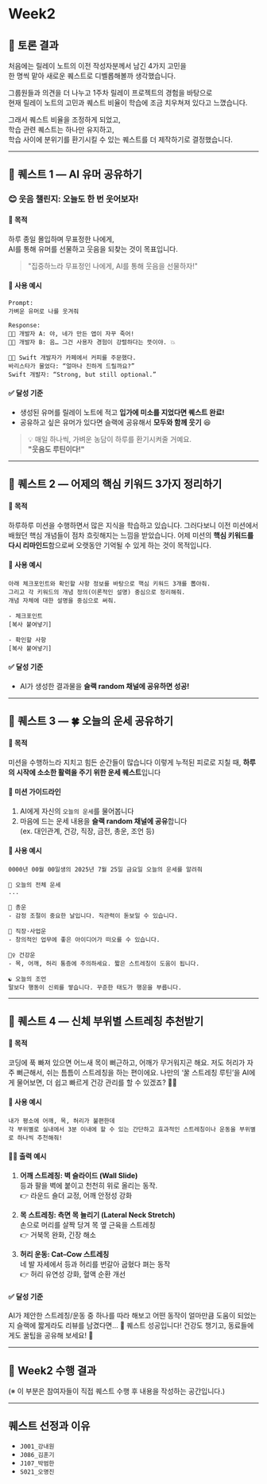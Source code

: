 # Week2

## 🤔 토론 결과

처음에는 릴레이 노트의 이전 작성자분께서 남긴 4가지 고민을  
한 명씩 맡아 새로운 퀘스트로 디벨롭해볼까 생각했습니다.

그룹원들과 의견을 더 나누고 1주차 릴레이 프로젝트의 경험을 바탕으로  
현재 릴레이 노트의 고민과 퀘스트 비율이 학습에 조금 치우쳐져 있다고 느꼈습니다.

그래서 퀘스트 비율을 조정하게 되었고,  
학습 관련 퀘스트는 하나만 유지하고,  
학습 사이에 분위기를 환기시킬 수 있는 퀘스트를 더 제작하기로 결정했습니다.

---

## 🧩 퀘스트 1 — AI 유머 공유하기

### 😊 웃음 챌린지: 오늘도 한 번 웃어보자!

#### 🎯 목적  
하루 종일 몰입하며 무표정한 나에게,  
AI를 통해 유머를 선물하고 웃음을 되찾는 것이 목표입니다.

> "집중하느라 무표정인 나에게, AI를 통해 웃음을 선물하자!"

#### 💬 사용 예시
```
Prompt:
가벼운 유머로 나를 웃겨줘
```

```
Response:
🧑‍💻 개발자 A: 야, 네가 만든 앱이 자꾸 죽어!  
👨‍🔧 개발자 B: 음… 그건 사용자 경험이 강렬하다는 뜻이야. 💥

👩‍💻 Swift 개발자가 카페에서 커피를 주문했다.  
바리스타가 물었다: “얼마나 진하게 드릴까요?”  
Swift 개발자: “Strong, but still optional.”
```

#### ✅ 달성 기준  
- 생성된 유머를 릴레이 노트에 적고 **입가에 미소를 지었다면 퀘스트 완료!**  
- 공유하고 싶은 유머가 있다면 슬랙에 공유해서 **모두와 함께 웃기** 😆

> 💡 매일 하나씩, 가벼운 농담이 하루를 환기시켜줄 거예요.  
> **"웃음도 루틴이다!"**

---

## 🧩 퀘스트 2 — 어제의 핵심 키워드 3가지 정리하기

#### 🎯 목적  
하루하루 미션을 수행하면서 많은 지식을 학습하고 있습니다. 그러다보니 이전 미션에서 배웠던 핵심 개념들이 점차 흐릿해지는 느낌을 받았습니다. 어제 미션의 **핵심 키워드를 다시 리마인드**함으로써 오랫동안 기억될 수 있게 하는 것이 목적입니다.

#### 💬 사용 예시
```
아래 체크포인트와 확인할 사항 정보를 바탕으로 핵심 키워드 3개를 뽑아줘.  
그리고 각 키워드의 개념 정의(이론적인 설명) 중심으로 정리해줘.  
개념 자체에 대한 설명을 중심으로 써줘.

- 체크포인트  
[복사 붙여넣기]

- 확인할 사항  
[복사 붙여넣기]
```

#### ✅ 달성 기준  
- AI가 생성한 결과물을 **슬랙 random 채널에 공유하면 성공!**

---

## 🧩 퀘스트 3 — 🍀 오늘의 운세 공유하기

#### 🎯 목적  

미션을 수행하느라 지치고 힘든 순간들이 많습니다
이렇게 누적된 피로로 지칠 때, **하루의 시작에 소소한 활력을 주기 위한 운세 퀘스트**입니다

#### 📝 미션 가이드라인
1. AI에게 자신의 `오늘의 운세`를 물어봅니다  
2. 마음에 드는 운세 내용을 **슬랙 random 채널에 공유**합니다  
   (ex. 대인관계, 건강, 직장, 금전, 총운, 조언 등)

#### 💬 사용 예시
```
0000년 00월 00일생의 2025년 7월 25일 금요일 오늘의 운세를 알려줘
```

```
🔮 오늘의 전체 운세  
...

🧠 총운  
- 감정 조절이 중요한 날입니다. 직관력이 돋보일 수 있습니다.

💼 직장·사업운  
- 창의적인 업무에 좋은 아이디어가 떠오를 수 있습니다.

🧘‍♀️ 건강운  
- 목, 어깨, 허리 통증에 주의하세요. 짧은 스트레칭이 도움이 됩니다.

☯️ 오늘의 조언  
말보다 행동이 신뢰를 쌓습니다. 꾸준한 태도가 행운을 부릅니다.
```

---

## 🧩 퀘스트 4 — 신체 부위별 스트레칭 추천받기

#### 🎯 목적  
코딩에 푹 빠져 있으면 어느새 목이 뻐근하고, 어깨가 무거워지곤 해요.
저도 허리가 자주 뻐근해서, 쉬는 틈틈이 스트레칭을 하는 편이에요.
나만의 ‘꿀 스트레칭 루틴’을 AI에게 물어보면, 더 쉽고 빠르게 건강 관리를 할 수 있겠죠? 🤔💡

#### 💬 사용 예시
```
내가 평소에 어깨, 목, 허리가 불편한데  
각 부위별로 실내에서 3분 이내에 할 수 있는 간단하고 효과적인 스트레칭이나 운동을 부위별로 하나씩 추천해줘!
```

#### 🧘‍♀️ 출력 예시
1. **어깨 스트레칭: 벽 슬라이드 (Wall Slide)**  
   등과 팔을 벽에 붙이고 천천히 위로 올리는 동작.  
   👉 라운드 숄더 교정, 어깨 안정성 강화

2. **목 스트레칭: 측면 목 늘리기 (Lateral Neck Stretch)**  
   손으로 머리를 살짝 당겨 목 옆 근육을 스트레칭  
   👉 거북목 완화, 긴장 해소

3. **허리 운동: Cat–Cow 스트레칭**  
   네 발 자세에서 등과 허리를 번갈아 굽혔다 펴는 동작  
   👉 허리 유연성 강화, 혈액 순환 개선

#### ✅ 달성 기준  
AI가 제안한 스트레칭/운동 중 하나를 따라 해보고
어떤 동작이 얼마만큼 도움이 되었는지 슬랙에 짧게라도 리뷰를 남겼다면…
🎉 퀘스트 성공입니다! 건강도 챙기고, 동료들에게도 꿀팁을 공유해 보세요! 🥳

---

## 📌 Week2 수행 결과

(※ 이 부분은 참여자들이 직접 퀘스트 수행 후 내용을 작성하는 공간입니다.)

---

## 퀘스트 선정과 이유

- `J001_강내원`
- `J086_김훈기`
- `J107_박범한`
- `S021_오명진`
